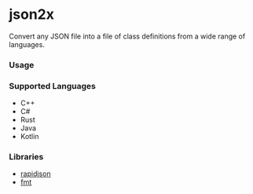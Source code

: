 # json2x
 Convert any JSON file into a file of class definitions from a wide range of languages.

### Usage

### Supported Languages
 - C++
 - C#
 - Rust
 - Java
 - Kotlin

### Libraries
- [rapidjson](https://github.com/Tencent/rapidjson/)
- [fmt](https://github.com/fmtlib/fmt)
